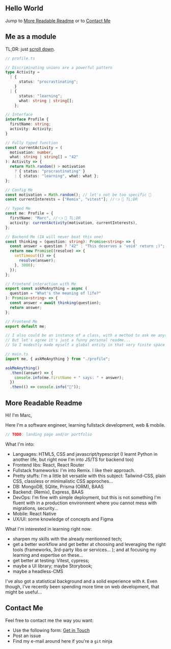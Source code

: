 ## Hello World

Jump to [More Readable Readme](#human-readable) or to [Contact Me](#contact-me)

## Me as a module

TL;DR: just [scroll down](#human-readable).

```typescript
// profile.ts

// Discriminating unions are a powerful pattern
type Activity =
  | {
      status: "procrastinating";
    }
  | {
      status: "learning";
      what: string | string[];
    };

// Interface
interface Profile {
  firstName: string;
  activity: Activity;
}

// Fully typed function
const currentActivity = (
  motivation: number,
  what: string | string[] = "42"
): Activity => {
  return Math.random() > motivation
    ? { status: "procrastinating" }
    : { status: "learning", what: what };
};

// Config Me
const motivation = Math.random(); // let's not be too specific 🤖
const currentInterests = ["Remix", "vitest"]; //👈 👀 TL;DR

// Typed Me
const me: Profile = {
  firstName: "Marc", //👈 👾 TL;DR
  activity: currentActivity(motivation, currentInterests),
};

// Backend Me (IA will never beat this one)
const thinking = (question: string): Promise<string> => {
  const answer = question ? "42" : "This deserves a 'void' return ;)";
  return new Promise((resolve) => {
    setTimeout(() => {
      resolve(answer);
    }, 3000);
  });
};

// Frontend interaction with Me
export const askMeAnything = async (
  question = "What's the meaning of life?"
): Promise<string> => {
  const answer = await thinking(question);
  return answer;
};

// Frontend Me
export default me;

// I also could be an instance of a class, with a method to ask me anything...
// But let's agree it's just a funny personal readme...
// So I modestly made myself a global entity in that very finite space ;)
```

```typescript
// main.ts
import me, { askMeAnything } from "./profile";

askMeAnything()
  .then((answer) => {
    console.info(me.firstName + " says: " + answer);
  })
  .then(() => console.info("👋"));
```

## More Readable Readme <a id="human-readable"></a>

Hi! I'm Marc,

Here I'm a software engineer, learning fullstack development, web & mobile.

```javascript
// TODO: landing page and/or portfolio
```

What I'm into:

- Languages: HTML5, CSS and javascript/typescript (I learnt Python in another life, but right now I'm into JS/TS for backend too)
- Frontend libs: React, React Router
- Fullstack frameworks: I'm into Remix. I like their approach.
- Pretty stuffs: I'm a little bit versatile with this subject: Tailwind-CSS, plain CSS, classless or minimalistic CSS approches...
- DB: MongoDB, SQlite, Prisma (ORM), BAAS
- Backend: (Remix), Express, BAAS
- DevOps: I'm fine with simple deployment, but this is not something I'm fluent with in a production environment where you cannot mess with migrations, security...
- Mobile: React Native
- UX/UI: some knowledge of concepts and Figma

What I'm interested in learning right now:

- sharpen my skills with the already mentionned tech;
- get a better workflow and get better at choosing and leveraging the right tools (frameworks, 3rd-party libs or services... ); and at focusing my learning and expertise on these...
- get better at testing: Vitest, cypress;
- maybe a UI library; maybe Storybook;
- maybe a headless-CMS

I've also got a statistical background and a solid experience with `R`. Even though, I've recently been spending more time on web development, that might be useful...

## Contact Me <a id="contact-me"></a>

Feel free to contact me the way you want:

- Use the following form: [Get in Touch](https://docs.google.com/forms/d/e/1FAIpQLSfmyFu69z6uW5NCthyDgYdp9gBESK-GErWL6AW589uApaweAg/viewform?usp=sf_link)
- Post an issue
- Find my e-mail around here if you're a `git` ninja

